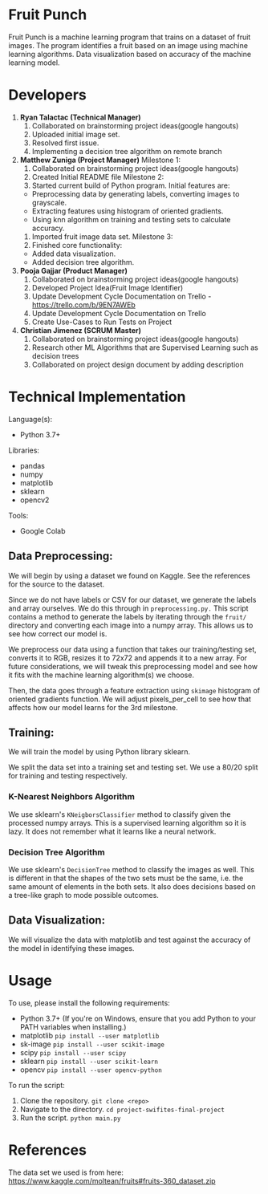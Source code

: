 # Fruit Punch
Fruit Punch is a machine learning program that trains on a dataset of fruit images. The program identifies a fruit based on an image using machine learning algorithms. Data visualization based on accuracy of the machine learning model.

# Developers
1. **Ryan Talactac (Technical Manager)**
   1. Collaborated on brainstorming project ideas(google hangouts)
   1. Uploaded initial image set.
   1. Resolved first issue.
   1. Implementing a decision tree algorithm on remote branch
2. **Matthew Zuniga (Project Manager)**
Milestone 1:
   1. Collaborated on brainstorming project ideas(google hangouts)
   1. Created Initial README file
Milestone 2:
   1. Started current build of Python program. Initial features are:
	* Preprocessing data by generating labels, converting images to grayscale.
	* Extracting features using histogram of oriented gradients.
	* Using knn algorithm on training and testing sets to calculate accuracy.
   1. Imported fruit image data set.
Milestone 3:
	1. Finished core functionality:
	 * Added data visualization.
	 * Added decision tree algorithm.
3. **Pooja Gajjar (Product Manager)**
   1. Collaborated on brainstorming project ideas(google hangouts)
   1. Developed Project Idea(Fruit Image Identifier)
   1. Update Development Cycle Documentation on Trello - https://trello.com/b/9EN7AWEb
   1. Update Development Cycle Documentation on Trello
   1. Create Use-Cases to Run Tests on Project
4. **Christian Jimenez (SCRUM Master)**
   1. Collaborated on brainstorming project ideas(google hangouts)
   1. Research other ML Algorithms that are Supervised Learning such as decision trees
   1. Collaborated on project design document by adding description 
   
# Technical Implementation
Language(s):
* Python 3.7+

Libraries:
* pandas
* numpy
* matplotlib
* sklearn
* opencv2

Tools:
* Google Colab

## Data Preprocessing:
We will begin by using a dataset we found on Kaggle. See the references for the source to the dataset.

Since we do not have labels or CSV for our dataset, we generate the labels and array ourselves. We do this through
in `preprocessing.py.` This script contains a method to generate the labels by iterating through the `fruit/` directory
and converting each image into a numpy array. This allows us to see how correct our model is.

We preprocess our data using a function that takes our training/testing set, converts it to RGB, resizes it to 72x72
and appends it to a new array. For future considerations, we will tweak this preprocessing model and see how it fits
with the machine learning algorithm(s) we choose.

Then, the data goes through a feature extraction using `skimage` histogram of oriented gradients function. We will adjust
pixels_per_cell to see how that affects how our model learns for the 3rd milestone.

## Training:
We will train the model by using Python library sklearn.

We split the data set into a training set and testing set. We use a 80/20 split for training and testing respectively.

### K-Nearest Neighbors Algorithm
We use sklearn's `KNeigborsClassifier` method to classify given the processed numpy arrays. This is a supervised learning
algorithm so it is lazy. It does not remember what it learns like a neural network.

### Decision Tree Algorithm
We use sklearn's `DecisionTree` method to classify the images as well. This is different in that the shapes of the two
sets must be the same, i.e. the same amount of elements in the both sets. It also does decisions based on a tree-like graph
to mode possible outcomes. 

## Data Visualization:
We will visualize the data with matplotlib and test against the accuracy of the model in identifying these images.

# Usage

To use, please install the following requirements:

* Python 3.7+ (If you're on Windows, ensure that you add Python to your PATH variables when installing.)
* matplotlib `pip install --user matplotlib`
* sk-image `pip install --user scikit-image`
* scipy `pip install --user scipy`
* sklearn `pip install --user scikit-learn`
* opencv `pip install --user opencv-python`

To run the script:

1) Clone the repository. `git clone <repo>`
2) Navigate to the directory. `cd project-swifites-final-project`
3) Run the script. `python main.py`

# References

The data set we used is from here:
https://www.kaggle.com/moltean/fruits#fruits-360_dataset.zip

